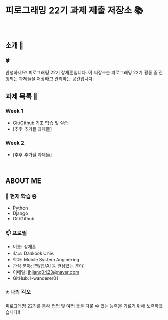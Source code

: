 # 피로그래밍 22기 과제 제출 저장소 📚
<br>

## 소개 🚀
### 🍀
안녕하세요! 피로그래밍 22기 장재훈입니다.
이 저장소는 피로그래밍 22기 활동 중 진행되는 과제들을 저장하고 관리하는 공간입니다.
<br>

## 과제 목록 📕
### Week 1
- Git/Github 기초 학습 및 실습
- [추후 추가될 과제들]

### Week 2
- [추후 추가될 과제들]
<br>

## ABOUT ME
### 🌱 현재 학습 중
- Python
- Django
- Git/Github

### 📫 프로필
- 이름: 장재훈
- 학교: Dankook Univ.
- 학과: Mobile System Anginering
- 관심 분야: [웹/앱/AI 등 관심있는 분야]
- 이메일: jhjjang0423@naver.com
- GitHub: l-wanderer01

### ⭐ 나의 각오
피로그래밍 22기를 통해 협업 및 여러 툴을 다룰 수 있는 능력을 기르기 위해 노력하겠습니다!!